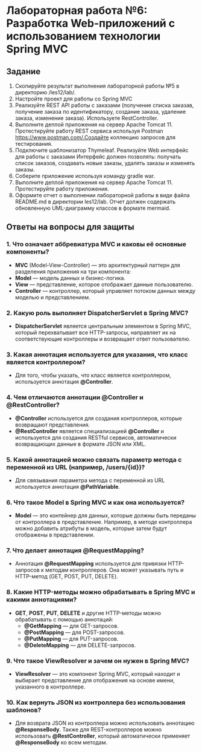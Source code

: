 # Лабораторная работа №6: Разработка Web-приложений с использованием технологии Spring MVC

## Задание

1. Скопируйте результат выполнения лабораторной работы №5 в директорию /les12/lab/.
2. Настройте проект для работы со Spring MVC
3. Реализуйте REST API работы с заказами (получение списка заказав, получение заказа по идентификатору, создание заказа, удаление заказа, изменение заказа). Используете RestController.
4. Выполните деплой приложения на сервер Apache Tomcat 11. Протестируйте работу REST сервиса используя Postman https://www.postman.com/.Создайте коллекцию запросов для тестирования.
5. Подключите шаблонизатор Thymeleaf. Реализуйте Web интерфейс для работы с заказами Интерфейс должен позволять: получать список заказов, создавать новые заказы, удалять заказы и изменять заказы.
6. Соберите приложение используя команду gradle war.
7. Выполните деплой приложения на сервер Apache Tomcat 11. Протестируйте работу приложения.
8. Оформите отчет о выполнении лабораторной работы в виде файла README.md в директории les12/lab. Отчет должен содержать обновленную UML-диаграмму классов в формате mermaid.

## Ответы на вопросы для защиты

### 1. Что означает аббревиатура MVC и каковы её основные компоненты?
  - **MVC** (Model-View-Controller) — это архитектурный паттерн для разделения приложения на три компонента:
  - **Model** — модель данных и бизнес-логика.
  - **View** — представление, которое отображает данные пользователю.
  - **Controller** — контроллер, который управляет потоком данных между моделью и представлением.

### 2. Какую роль выполняет DispatcherServlet в Spring MVC?
  - **DispatcherServlet** является центральным элементом в Spring MVC, который перехватывает все HTTP-запросы, направляет их на соответствующие контроллеры и возвращает ответ пользователю.

### 3. Какая аннотация используется для указания, что класс является контроллером?
  - Для того, чтобы указать, что класс является контроллером, используется аннотация **@Controller**.

### 4. Чем отличаются аннотации @Controller и @RestController?
  - **@Controller** используется для создания контроллеров, которые возвращают представления.
  - **@RestController** является специализацией **@Controller** и используется для создания RESTful сервисов, автоматически возвращающих данные в формате JSON или XML.

### 5. Какой аннотацией можно связать параметр метода с переменной из URL (например, /users/{id})?
  - Для связывания параметра метода с переменной из URL используется аннотация **@PathVariable**.

### 6. Что такое Model в Spring MVC и как она используется?
  - **Model** — это контейнер для данных, которые должны быть переданы от контроллера в представление. Например, в методе контроллера можно добавить атрибуты в модель, которые затем будут отображены в представлении.

### 7. Что делает аннотация @RequestMapping?
  - Аннотация **@RequestMapping** используется для привязки HTTP-запросов к методам контроллеров. Она может указывать путь и HTTP-метод (GET, POST, PUT, DELETE).

### 8. Какие HTTP-методы можно обрабатывать в Spring MVC и какими аннотациями?
  - **GET**, **POST**, **PUT**, **DELETE** и другие HTTP-методы можно обрабатывать с помощью аннотаций:
    - **@GetMapping** — для GET-запросов.
    - **@PostMapping** — для POST-запросов.
    - **@PutMapping** — для PUT-запросов.
    - **@DeleteMapping** — для DELETE-запросов.

### 9. Что такое ViewResolver и зачем он нужен в Spring MVC?
  - **ViewResolver** — это компонент Spring MVC, который находит и выбирает представление для отображения на основе имени, указанного в контроллере.

### 10. Как вернуть JSON из контроллера без использования шаблонов?
  - Для возврата JSON из контроллера можно использовать аннотацию **@ResponseBody**. Также для REST-контроллеров можно использовать **@RestController**, который автоматически применяет **@ResponseBody** ко всем методам.
